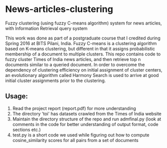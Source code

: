 # News-articles-clustering
Fuzzy clustering (using fuzzy C-means algorithm) system for news articles, with Information Retrieval query system

This work was done as part of a postgraduate course that I credited during Spring 2016 at BITS Pilani, India. Fuzzy C-means is a clustering algorithm based on K-means clustering, but different in that it assigns probabilistic membership of a document to multiple clusters. This repo contains code to fuzzy cluster Times of India news articles, and then retrieve top n documents similar to a queried document. In order to overcome the dependency of clustering efficiency on initial assignment of cluster centers, an evolutionary algorithm called Harmony Search is used to arrive at good initial cluster assignments prior to the clustering. 

## Usage:

1) Read the project report (report.pdf) for more understanding
2) The directory 'toi' has datasets crawled from the Times of India website
3) Maintain the directory structure of the repo and run admfinal.py (look at comments in the code for better understanding of output format, code sections etc.)
4) test.py is a short code we used while figuring out how to compute cosine_similarity scores for all pairs from a set of documents
